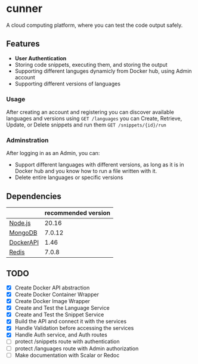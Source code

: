 # cunner

A cloud computing platform, where you can test the code output safely.


## Features
- **User Authentication**
- Storing code snippets, executing them, and storing the output
- Supporting different languges dynamicly from Docker hub, using Admin account
- Supporting different versions of languages


### Usage
After creating an account and registering you can discover available languages and versions using `GET /languages` you can Create, Retrieve, Update, or Delete snippets and run them `GET /snippets/{id}/run`

### Adminstration
After logging in as an Admin, you can:
- Support different languages with different versions, as long as it is in Docker hub and you know how to run a file written with it.
- Delete entire languages or specific versions


## Dependencies

|                                       | recommended version |
| ------------------------------------- | ------------------- |
| [Node.js](https://nodejs.org/en)      | 20.16               |
| [MongoDB](https://www.mongodb.com/)   | 7.0.12              |
| [DockerAPI](https://www.docker.com/)  | 1.46                |
| [Redis](https://redis.io/)            | 7.0.8               |


## TODO
- [x] Create Docker API abstraction
- [x] Create Docker Container Wrapper
- [x] Create Docker Image Wrapper
- [x] Create and Test the Language Service
- [x] Create and Test the Snippet Service
- [x] Build the API and connect it with the services
- [x] Handle Validation before accessing the services
- [x] Handle Auth service, and Auth routes
- [ ] protect /snippets route with authentication
- [ ] protect /languages route with Admin authorization
- [ ] Make documentation with Scalar or Redoc
